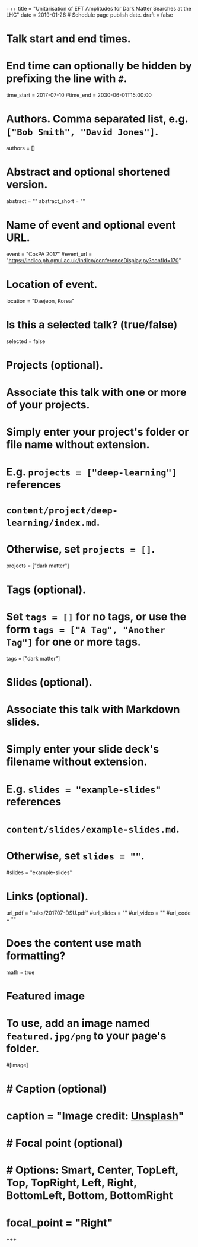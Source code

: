 +++
title = "Unitarisation of EFT Amplitudes for Dark Matter Searches at the LHC"
date = 2019-01-26  # Schedule page publish date.
draft = false

# Talk start and end times.
#   End time can optionally be hidden by prefixing the line with `#`.
time_start = 2017-07-10
#time_end = 2030-06-01T15:00:00

# Authors. Comma separated list, e.g. `["Bob Smith", "David Jones"]`.
authors = [] 

# Abstract and optional shortened version.
abstract = ""
abstract_short = ""

# Name of event and optional event URL.
event = "CosPA 2017"
#event_url = "https://indico.ph.qmul.ac.uk/indico/conferenceDisplay.py?confId=170"

# Location of event.
location = "Daejeon, Korea"

# Is this a selected talk? (true/false)
selected = false

# Projects (optional).
#   Associate this talk with one or more of your projects.
#   Simply enter your project's folder or file name without extension.
#   E.g. `projects = ["deep-learning"]` references 
#   `content/project/deep-learning/index.md`.
#   Otherwise, set `projects = []`.
projects = ["dark matter"]

# Tags (optional).
#   Set `tags = []` for no tags, or use the form `tags = ["A Tag", "Another Tag"]` for one or more tags.
tags = ["dark matter"]

# Slides (optional).
#   Associate this talk with Markdown slides.
#   Simply enter your slide deck's filename without extension.
#   E.g. `slides = "example-slides"` references 
#   `content/slides/example-slides.md`.
#   Otherwise, set `slides = ""`.
#slides = "example-slides"

# Links (optional).
url_pdf = "talks/201707-DSU.pdf"
#url_slides = ""
#url_video = ""
#url_code = ""

# Does the content use math formatting?
math = true

# Featured image
# To use, add an image named `featured.jpg/png` to your page's folder. 
#[image]
#  # Caption (optional)
#  caption = "Image credit: [**Unsplash**](https://unsplash.com/photos/bzdhc5b3Bxs)"
#
#  # Focal point (optional)
#  # Options: Smart, Center, TopLeft, Top, TopRight, Left, Right, BottomLeft, Bottom, BottomRight
#  focal_point = "Right"
+++


